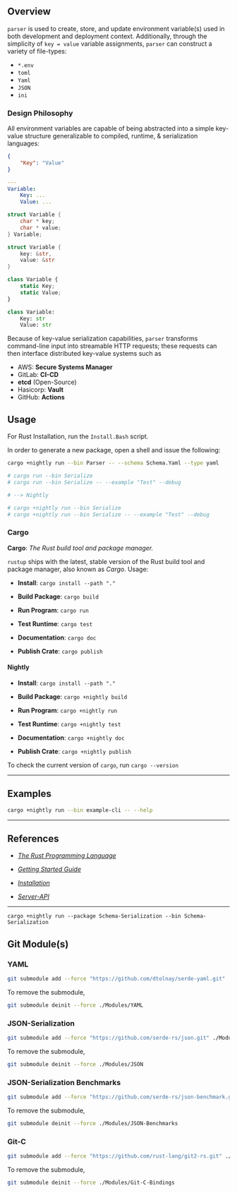 ## Overview ##

`parser` is used to create, store, and update environment variable(s) used in both development and deployment
context. Additionally, through the simplicity of `key = value` variable assignments, `parser` can construct
a variety of file-types:

- `*.env`
- `toml`
- `Yaml`
- `JSON`
- `ini`

### Design Philosophy ###

All environment variables are capable of being abstracted into a simple key-value structure generalizable to compiled,
runtime, & serialization languages:

```json
{
    "Key": "Value"
}
```

```yaml
---
Variable:
    Key: ...
    Value: ...
```

```c
struct Variable {
    char * key;
    char * value;
} Variable; 
```

```rust
struct Variable {
    key: &str,
    value: &str
}
```

```javascript
class Variable {
    static Key;
    static Value;
}
```

```python
class Variable:
    Key: str
    Value: str
```

Because of key-value serialization capabilities, `parser` transforms command-line input into streamable HTTP requests; these requests can then interface distributed key-value systems such as

- AWS: **Secure Systems Manager**
- GitLab: **CI-CD**
- **etcd** (Open-Source)
- Hasicorp: **Vault**
- GitHub: **Actions**

## Usage ##

For Rust Installation, run the `Install.Bash` script.

In order to generate a new package, open a shell and issue the following:

```bash
cargo +nightly run --bin Parser -- --schema Schema.Yaml --type yaml

# cargo run --bin Serialize
# cargo run --bin Serialize -- --example "Test" --debug

# --> Nightly

# cargo +nightly run --bin Serialize
# cargo +nightly run --bin Serialize -- --example "Test" --debug
```

### Cargo ###

**Cargo**: *The Rust build tool and package manager.*

`rustup` ships with the latest, stable version of the Rust build tool and package manager,
also known as *Cargo*. Usage:

- **Install**: `cargo install --path "."`
  
- **Build Package**: `cargo build`
- **Run Program**: `cargo run`
- **Test Runtime**: `cargo test`
- **Documentation**: `cargo doc`
- **Publish Crate**: `cargo publish`

#### Nightly ####

- **Install**: `cargo install --path "."`
  
- **Build Package**: `cargo +nightly build`
- **Run Program**: `cargo +nightly run`
- **Test Runtime**: `cargo +nightly test`
- **Documentation**: `cargo +nightly doc`
- **Publish Crate**: `cargo +nightly publish`

To check the current version of `cargo`, run `cargo --version`

---

## Examples ##

```bash
cargo +nightly run --bin example-cli -- --help
```

---

## References ##

- [*The Rust Programming Language*](https://doc.rust-lang.org/book/title-page.html)
- [*Getting Started Guide*](https://www.rust-lang.org/learn/get-started)
- [*Installation*](https://www.rust-lang.org/tools/install)

- [*Server-API*](https://gitlab.cloud-technology.io/Infrastructure/Server-API.git)

---

[^1]: [Rust](https://doc.rust-lang.org/book/foreword.html)


```
cargo +nightly run --package Schema-Serialization --bin Schema-Serialization
```


## Git Module(s) ##

### YAML ###

```bash
git submodule add --force "https://github.com/dtolnay/serde-yaml.git" ./Modules/YAML
```

To remove the submodule,

```bash
git submodule deinit --force ./Modules/YAML
```

### JSON-Serialization ###

```bash
git submodule add --force "https://github.com/serde-rs/json.git" ./Modules/JSON
```

To remove the submodule,

```bash
git submodule deinit --force ./Modules/JSON
```

### JSON-Serialization Benchmarks ###

```bash
git submodule add --force "https://github.com/serde-rs/json-benchmark.git" ./Modules/JSON-Benchmarks
```

To remove the submodule, 

```bash
git submodule deinit --force ./Modules/JSON-Benchmarks
```

### Git-C ###

```bash
git submodule add --force "https://github.com/rust-lang/git2-rs.git" ./Modules/Git-C-Bindings
```

To remove the submodule,

```bash
git submodule deinit --force ./Modules/Git-C-Bindings
```